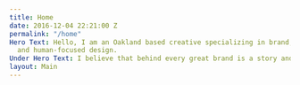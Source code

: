 ```yaml
---
title: Home
date: 2016-12-04 22:21:00 Z
permalink: "/home"
Hero Text: Hello, I am an Oakland based creative specializing in brand, strategy,
  and human-focused design.
Under Hero Text: I believe that behind every great brand is a story and a motive.
layout: Main
---
```


